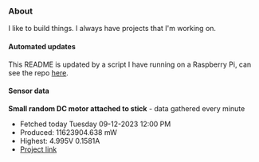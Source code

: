 ### About
I like to build things. I always have projects that I'm working on.

#### Automated updates
This README is updated by a script I have running on a Raspberry Pi, can see the repo [here](https://github.com/jdc-cunningham/raspi-git-repo-updater).

#### Sensor data


**Small random DC motor attached to stick** - data gathered every minute
- Fetched today Tuesday 09-12-2023 12:00 PM
- Produced: 11623904.638 mW
- Highest: 4.995V 0.1581A
- [Project link](https://github.com/jdc-cunningham/turbine-raspi)